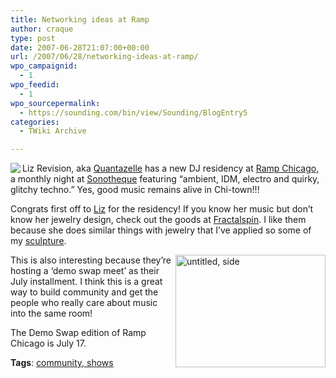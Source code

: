 ```yaml
---
title: Networking ideas at Ramp
author: craque
type: post
date: 2007-06-28T21:07:00+00:00
url: /2007/06/28/networking-ideas-at-ramp/
wpo_campaignid:
  - 1
wpo_feedid:
  - 1
wpo_sourcepermalink:
  - https://sounding.com/bin/view/Sounding/BlogEntry5
categories:
  - TWiki Archive

---
```

<img src="https://sounding.com/blog/wp-content/plugins/wp-o-matic/cache/c8af0_071707_flyer_sm.jpg" align="left" border="0" /> Liz Revision, aka <a target="_blank" href="http://www.quantazelle.com">Quantazelle</a> has a new DJ residency at <a target="_blank" href="http://www.rampchicago.com">Ramp Chicago</a>, a monthly night at <a target="_blank" href="http://www.sonotheque.net">Sonotheque</a> featuring &#8220;ambient, IDM, electro and quirky, glitchy techno.&#8221; Yes, good music remains alive in Chi-town!!! </p> 

Congrats first off to <a target="_blank" href="http://lizrevision.com/">Liz</a> for the residency! If you know her music but don&#8217;t know her jewelry design, check out the goods at <a target="_blank" href="http://www.fractalspin.com">Fractalspin</a>. I like them because she does similar things with jewelry that I&#8217;ve applied so some of my <a target="_blank" href="http://www.flickr.com/gp/7551676@N05/4j0G16">sculpture</a>. </p> 

<img src="https://sounding.com/blog/wp-content/plugins/wp-o-matic/cache/c8af0_492186900_36e8e578a9_m.jpg" width="240" height="180" alt="untitled, side" align="right" border="0" /> </p> 

This is also interesting because they&#8217;re hosting a &#8216;demo swap meet&#8217; as their July installment. I think this is a great way to build community and get the people who really care about music into the same room! </p> 

The Demo Swap edition of Ramp Chicago is July 17.</p> 

**Tags**: <a href="https://sounding.com/bin/view/Sounding/BlogArchive?mode=tag&search=community, shows" rel="tag">community, shows</a></p>